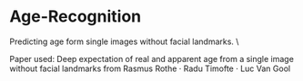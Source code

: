 # Age-Recognition
Predicting age form single images without facial landmarks. \


Paper used: Deep expectation of real and apparent age from a single image
without facial landmarks from Rasmus Rothe · Radu Timofte · Luc Van Gool

